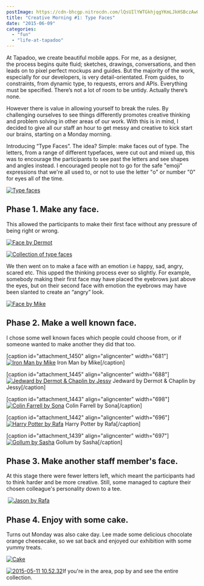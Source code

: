 ```yaml
---
postImage: https://cdn-bhcgp.nitrocdn.com/lQsUIlYWTGkhjqgYKmLJkHSBczAwGDPM/assets/static/optimized/rev-f8d7f54/wp-content/uploads/2015/05/2015-05-11-10.52.32.jpg.webp
title: "Creative Morning #1: Type Faces"
date: "2015-06-09"
categories: 
  - "fun"
  - "life-at-tapadoo"
---
```


At Tapadoo, we create beautiful mobile apps. For me, as a designer, the process begins quite fluid; sketches, drawings, conversations, and then leads on to pixel perfect mockups and guides. But the majority of the work, especially for our developers, is very detail-orientated. From guides, to constraints, from dynamic type, to requests, errors and APIs. Everything must be specified. There’s not a lot of room to be untidy. Actually there’s none.

However there is value in allowing yourself to break the rules. By challenging ourselves to see things differently promotes creative thinking and problem solving in other areas of our work. With this is in mind, I decided to give all our staff an hour to get messy and creative to kick start our brains, starting on a Monday morning.

Introducing “Type Faces”. The idea? Simple: make faces out of type. The letters, from a range of different typefaces, were cut out and mixed up, this was to encourage the participants to see past the letters and see shapes and angles instead. I encouraged people not to go for the safe "emoji" expressions that we're all used to, or not to use the letter "o" or number "0" for eyes all of the time.

[![Type faces](images/2015-05-11-11.05.23-e1431358029869-1024x620.jpg)](https://tapadoo.wpengine.com/wp-content/uploads/2015/05/2015-05-11-11.05.23-e1431358029869.jpg)

## Phase 1. Make any face.

This allowed the participants to make their first face without any pressure of being right or wrong.

[![Face by Dermot](images/2015-05-11-10.29.28-1024x768.jpg)](https://tapadoo.wpengine.com/wp-content/uploads/2015/05/2015-05-11-10.29.28.jpg)

[![Collection of type faces](images/2015-05-11-12.04.08-683x1024.jpg)](https://tapadoo.wpengine.com/wp-content/uploads/2015/05/2015-05-11-12.04.08.jpg)

We then went on to make a face with an emotion i.e happy, sad, angry, scared etc. This upped the thinking process ever so slightly. For example, somebody making their first face may have placed the eyebrows just above the eyes, but on their second face with emotion the eyebrows may have been slanted to create an “angry” look.

[![Face by Mike](images/2015-05-11-10.29.30-768x1024.jpg)](https://tapadoo.wpengine.com/wp-content/uploads/2015/05/2015-05-11-10.29.30.jpg)

## Phase 2. Make a well known face.

I chose some well known faces which people could choose from, or if someone wanted to make another they did that too.

\[caption id="attachment\_1450" align="aligncenter" width="681"\][![Iron Man by Mike](images/2015-05-11-15.42.141-e1431357645281-531x1024.jpg)](https://tapadoo.wpengine.com/wp-content/uploads/2015/05/2015-05-11-15.42.141-e1431357645281.jpg) Iron Man by Mike\[/caption\]

\[caption id="attachment\_1445" align="aligncenter" width="688"\][![Jedward by Dermot & Chaplin by Jessy](images/2015-05-11-15.42.22-e1431357451995-1024x438.jpg)](https://tapadoo.wpengine.com/wp-content/uploads/2015/05/2015-05-11-15.42.22-e1431357451995.jpg) Jedward by Dermot & Chaplin by Jessy\[/caption\]

\[caption id="attachment\_1443" align="aligncenter" width="698"\][![Colin Farrell by Sona](images/2015-05-11-15.40.44-e1431357517436-928x1024.jpg)](https://tapadoo.wpengine.com/wp-content/uploads/2015/05/2015-05-11-15.40.44-e1431357517436.jpg) Colin Farrell by Sona\[/caption\]

\[caption id="attachment\_1442" align="aligncenter" width="696"\][![Harry Potter by Rafa](images/2015-05-11-15.41.01-1024x768.jpg)](https://tapadoo.wpengine.com/wp-content/uploads/2015/05/2015-05-11-15.41.01.jpg) Harry Potter by Rafa\[/caption\]

\[caption id="attachment\_1439" align="aligncenter" width="697"\][![Gollum by Sasha](images/2015-05-11-15.40.53-1024x768.jpg)](https://tapadoo.wpengine.com/wp-content/uploads/2015/05/2015-05-11-15.40.53.jpg) Gollum by Sasha\[/caption\]

## Phase 3. Make another staff member's face.

At this stage there were fewer letters left, which meant the participants had to think harder and be more creative. Still, some managed to capture their chosen colleague's personality down to a tee.

 [![Jason by Rafa](images/2015-05-11-15.41.23-1024x768.jpg)](https://tapadoo.wpengine.com/wp-content/uploads/2015/05/2015-05-11-15.41.23.jpg)

## Phase 4. Enjoy with some cake.

Turns out Monday was also cake day. Lee made some delicious chocolate orange cheesecake, so we sat back and enjoyed our exhibition with some yummy treats.

[![Cake](images/2015-05-11-11.08.14-e1431359034966-1024x768.jpg)](https://tapadoo.wpengine.com/wp-content/uploads/2015/05/2015-05-11-11.08.14.jpg)

[![2015-05-11 10.52.32](images/2015-05-11-10.52.32-1024x768.jpg)](https://tapadoo.wpengine.com/wp-content/uploads/2015/05/2015-05-11-10.52.32.jpg)If you're in the area, pop by and see the entire collection.
